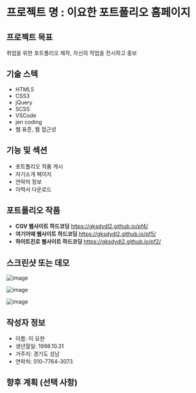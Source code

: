 # 프로젝트 명 : 이요한 포트폴리오 홈페이지

## 프로젝트 목표
취업을 위한 포트폴리오 제작, 자신의 작업을 전시하고 홍보

## 기술 스텍
- HTML5
- CSS3
- jQuery
- SCSS
- VSCode
- jen coding
- 웹 표준, 웹 접근성

## 기능 및 섹션

- 포트폴리오 작품 게시
- 자기소개 페이지
- 연락처 정보
- 이력서 다운로드 

## 포트폴리오 작품
- **CGV 웹사이트 하드코딩** https://gksdydl2.github.io/pf4/
- **여기어때 웹사이트 하드코딩** https://gksdydl2.github.io/pf5/
- **하이트진로 웹사이트 하드코딩** https://gksdydl2.github.io/pf2/


## 스크린샷 또는 데모
![image](https://github.com/gksdydl2/gksdydl2/assets/142553002/fc098187-f783-4d34-a256-784d2695cdba)


![image](https://github.com/gksdydl2/gksdydl2/assets/142553002/655b4081-def0-4824-a7eb-cc18891275f5)


![image](https://github.com/gksdydl2/gksdydl2/assets/142553002/2c1b5abd-5446-4ee4-b3e4-3baac2891d9e)


## 작성자 정보

- 이름: 이 요한
- 생년월일: 1998.10.31
- 거주지: 경기도 성남
- 연락처: 010-7764-3073

## 향후 계획 (선택 사항)
